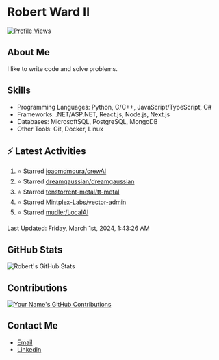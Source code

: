 
# Robert Ward II

[![Profile Views](https://komarev.com/ghpvc/?username=Robert-W-Ward)](https://github.com/Robert-W-Ward)

## About Me
I like to write code and solve problems.

## Skills
- Programming Languages: Python, C/C++, JavaScript/TypeScript, C#
- Frameworks: .NET/ASP.NET, React.js, Node.js, Next.js
- Databases: MicrosoftSQL, PostgreSQL, MongoDB
- Other Tools: Git, Docker, Linux

## :zap: Latest Activities
<!--RECENT_ACTIVITY:start-->
1. ⭐ Starred [joaomdmoura/crewAI](https://github.com/joaomdmoura/crewAI)
2. ⭐ Starred [dreamgaussian/dreamgaussian](https://github.com/dreamgaussian/dreamgaussian)
3. ⭐ Starred [tenstorrent-metal/tt-metal](https://github.com/tenstorrent-metal/tt-metal)
4. ⭐ Starred [Mintplex-Labs/vector-admin](https://github.com/Mintplex-Labs/vector-admin)
5. ⭐ Starred [mudler/LocalAI](https://github.com/mudler/LocalAI)
<!--RECENT_ACTIVITY:end-->

<!--RECENT_ACTIVITY:last_update-->
Last Updated: Friday, March 1st, 2024, 1:43:26 AM
<!--RECENT_ACTIVITY:last_update_end-->

<!--END_SECTIN:activity-->
## GitHub Stats
![Robert's GitHub Stats](https://github-readme-stats.vercel.app/api?username=Robert-W-Ward&show_icons=true&theme=radical)

## Contributions
[![Your Name's GitHub Contributions](https://github-readme-streak-stats.herokuapp.com/?user=Robert-W-Ward&theme=radical)](https://github.com/your-username)

## Contact Me
- [Email](mailto:robertwesleyward2019@gmail.com)
- [LinkedIn](https://linkedin.com/in/https://www.linkedin.com/in/robert-ward-ii/)
